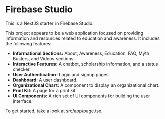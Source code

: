 # Firebase Studio

This is a NextJS starter in Firebase Studio.

This project appears to be a web application focused on providing information and resources related to education and awareness. It includes the following features:

*   **Informational Sections:** About, Awareness, Education, FAQ, Myth Busters, and Videos sections.
*   **Interactive Features:** A chatbot, scholarship information, and a status checker.
*   **User Authentication:** Login and signup pages.
*   **Dashboard:** A user dashboard.
*   **Organizational Chart:** A component to display an organizational chart.
*   **Print Kit:** A page for a print kit.
*   **UI Components:** A rich set of UI components for building the user interface.

To get started, take a look at src/app/page.tsx.
